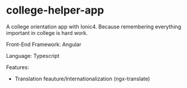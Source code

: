 # college-helper-app
A college orientation app with Ionic4. Because remembering everything important in college is hard work.

Front-End Framework: Angular

Language: Typescript

Features:
- Translation feauture/Internationalization (ngx-translate)
